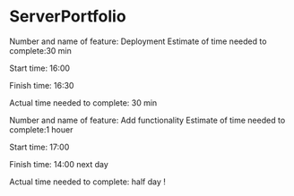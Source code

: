 # ServerPortfolio
Number and name of feature: Deployment Estimate of time needed to complete:30 min

Start time: 16:00

Finish time: 16:30

Actual time needed to complete: 30 min

Number and name of feature: Add functionality Estimate of time needed to complete:1 houer

Start time: 17:00

Finish time: 14:00 next day

Actual time needed to complete: half day !